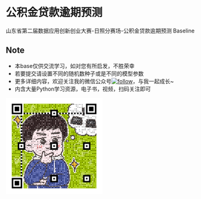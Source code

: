# 公积金贷款逾期预测
山东省第二届数据应用创新创业大赛-日照分赛场-公积金贷款逾期预测 Baseline

## Note

* 本base仅供交流学习，如对您有所启发，不胜荣幸
* 若要提交请设置不同的随机数种子或是不同的模型参数
* 更多详细内容，欢迎关注我的微信公众号[![follow](https://img.shields.io/badge/老肥-码码码-brightgreen.svg)](https://mp.weixin.qq.com/mp/profile_ext?action=home&__biz=MzkyMTAwMjQ4NA==&scene=124#wechat_redirect)，与我一起成长~
* 内含大量Python学习资源，电子书，视频，扫码关注即可
<img src="https://github.com/librauee/GJJDKYC/blob/master/vx_qrcode.png" width = "50%" height = "50%" div align=center />
